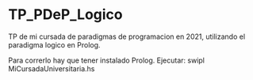 # TP_PDeP_Logico

TP de mi cursada de paradigmas de programacion en 2021, utilizando el paradigma logico en Prolog.

Para correrlo hay que tener instalado Prolog. Ejecutar: swipl MiCursadaUniversitaria.hs
